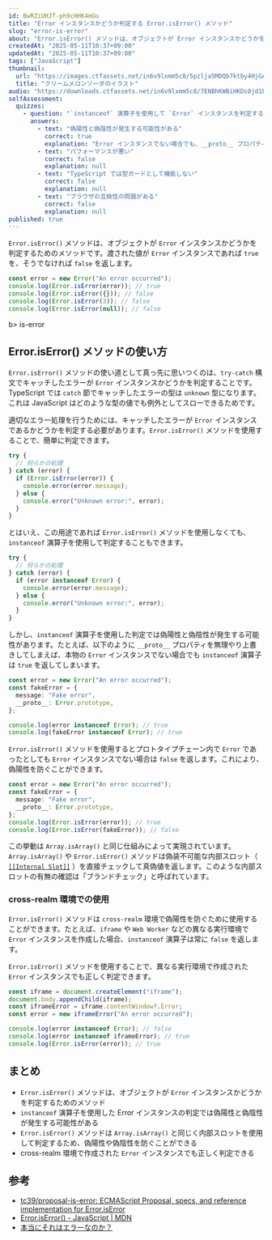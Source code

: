 ```yaml
---
id: BwRZiUHJT-ph9cHHK4mGu
title: "Error インスタンスかどうか判定する Error.isError() メソッド"
slug: "error-is-error"
about: "Error.isError() メソッドは、オブジェクトが Error インスタンスかどうかを判定するためのメソッドです。今までも instanceof 演算子を使用して判定することができましたが、偽陽性と偽陰性が発生する可能性があります。Error.isError() メソッドは Array.isArray() と同じく内部スロットを使用して判定するため、より堅牢に判定することができます。"
createdAt: "2025-05-11T10:37+09:00"
updatedAt: "2025-05-11T10:37+09:00"
tags: ["JavaScript"]
thumbnail:
  url: "https://images.ctfassets.net/in6v9lxmm5c8/5pzlja5MDQb7ktby4HjGAX/8fcc2e7705289f3d1f1bb862d6076da9/drink_melon-cream-soda_16900.png"
  title: "クリームメロンソーダのイラスト"
audio: "https://downloads.ctfassets.net/in6v9lxmm5c8/7ENBhKWBiHKDs0jd1PBbeU/1dc2da62eff4b166d1c509d0f2d12751/Error_isError___%E3%81%AE%E6%B4%BB%E7%94%A8.wav"
selfAssessment:
  quizzes:
    - question: "`instanceof` 演算子を使用して `Error` インスタンスを判定する際の問題点は何ですか？"
      answers:
        - text: "偽陽性と偽陰性が発生する可能性がある"
          correct: true
          explanation: "Error インスタンスでない場合でも、__proto__ プロパティを上書きしてしまうと `instanceof` 演算子は `true` を返してしまいます。"
        - text: "パフォーマンスが悪い"
          correct: false
          explanation: null
        - text: "TypeScript では型ガードとして機能しない"
          correct: false
          explanation: null
        - text: "ブラウザの互換性の問題がある"
          correct: false
          explanation: null
published: true
---
```


`Error.isError()` メソッドは、オブジェクトが `Error` インスタンスかどうかを判定するためのメソッドです。渡された値が `Error` インスタンスであれば `true` を、そうでなければ `false` を返します。

```ts
const error = new Error("An error occurred");
console.log(Error.isError(error)); // true
console.log(Error.isError({})); // false
console.log(Error.isError(3)); // false
console.log(Error.isError(null)); // false
```

b> is-error

## Error.isError() メソッドの使い方

`Error.isError()` メソッドの使い道として真っ先に思いつくのは、`try-catch` 構文でキャッチしたエラーが `Error` インスタンスかどうかを判定することです。TypeScript では `catch` 節でキャッチしたエラーの型は `unknown` 型になります。これは JavaScript はどのような型の値でも例外としてスローできるためです。

適切なエラー処理を行うためには、キャッチしたエラーが `Error` インスタンスであるかどうかを判定する必要があります。`Error.isError()` メソッドを使用することで、簡単に判定できます。

```ts
try {
  // 何らかの処理
} catch (error) {
  if (Error.isError(error)) {
    console.error(error.message);
  } else {
    console.error("Unknown error:", error);
  }
}
```

とはいえ、この用途であれば `Error.isError()` メソッドを使用しなくても、`instanceof` 演算子を使用して判定することもできます。

```ts
try {
  // 何らかの処理
} catch (error) {
  if (error instanceof Error) {
    console.error(error.message);
  } else {
    console.error("Unknown error:", error);
  }
}
```

しかし、`instanceof` 演算子を使用した判定では偽陽性と偽陰性が発生する可能性があります。たとえば、以下のように `__proto__` プロパティを無理やり上書きしてしまえば、本物の `Error` インスタンスでない場合でも `instanceof` 演算子は `true` を返してしまいます。

```ts
const error = new Error("An error occurred");
const fakeError = {
  message: "Fake error",
  __proto__: Error.prototype,
};

console.log(error instanceof Error); // true
console.log(fakeError instanceof Error); // true
```

`Error.isError()` メソッドを使用するとプロトタイプチェーン内で `Error` であったとしても `Error` インスタンスでない場合は `false` を返します。これにより、偽陽性を防ぐことができます。

```ts
const error = new Error("An error occurred");
const fakeError = {
  message: "Fake error",
  __proto__: Error.prototype,
};
console.log(Error.isError(error)); // true
console.log(Error.isError(fakeError)); // false
```

この挙動は `Array.isArray()` と同じ仕組みによって実現されています。`Array.isArray()` や `Error.isError()` メソッドは偽装不可能な内部スロット（ [`[[Internal Slot]]`](https://262.ecma-international.org/6.0/index.html#sec-object-internal-methods-and-internal-slots) ）を直接チェックして真偽値を返します。このような内部スロットの有無の確認は「ブランドチェック」と呼ばれています。

### cross-realm 環境での使用

`Error.isError()` メソッドは `cross-realm` 環境で偽陽性を防ぐために使用することができます。たとえば、`iframe` や `Web Worker` などの異なる実行環境で `Error` インスタンスを作成した場合、`instanceof` 演算子は常に `false` を返します。

`Error.isError()` メソッドを使用することで、異なる実行環境で作成された `Error` インスタンスでも正しく判定できます。

```ts
const iframe = document.createElement("iframe");
document.body.appendChild(iframe);
const iframeError = iframe.contentWindow?.Error;
const error = new iframeError("An error occurred");

console.log(error instanceof Error); // false
console.log(error instanceof iframeError); // true
console.log(Error.isError(error)); // true
```

## まとめ

- `Error.isError()` メソッドは、オブジェクトが `Error` インスタンスかどうかを判定するためのメソッド
- `instanceof` 演算子を使用した Error インスタンスの判定では偽陽性と偽陰性が発生する可能性がある
- `Error.isError()` メソッドは `Array.isArray()` と同じく内部スロットを使用して判定するため、偽陽性や偽陰性を防ぐことができる
- cross-realm 環境で作成された `Error` インスタンスでも正しく判定できる

## 参考

- [tc39/proposal-is-error: ECMAScript Proposal, specs, and reference implementation for Error.isError](https://github.com/tc39/proposal-is-error)
- [Error.isError() - JavaScript | MDN](https://developer.mozilla.org/en-US/docs/Web/JavaScript/Reference/Global_Objects/Error/isError)
- [本当にそれはエラーなのか？](https://docs.google.com/presentation/d/1WxxeCzsjgZS_vjInk_NO-NLYCJEj-DblswDEHeBXhjE/edit?slide=id.p#slide=id.p)
